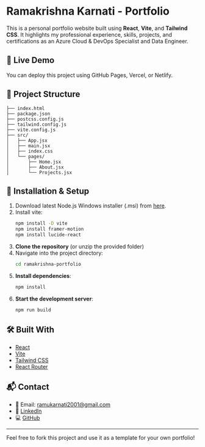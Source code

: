 # Ramakrishna Karnati - Portfolio

This is a personal portfolio website built using **React**, **Vite**, and **Tailwind CSS**. It highlights my professional experience, skills, projects, and certifications as an Azure Cloud & DevOps Specialist and Data Engineer.

## 🚀 Live Demo

You can deploy this project using GitHub Pages, Vercel, or Netlify.

## 📁 Project Structure

```
├── index.html
├── package.json
├── postcss.config.js
├── tailwind.config.js
├── vite.config.js
├── src/
│   ├── App.jsx
│   ├── main.jsx
│   ├── index.css
│   └── pages/
│       ├── Home.jsx
│       ├── About.jsx
│       └── Projects.jsx
```

## 🔧 Installation & Setup

1. Download latest Node.js Windows installer (.msi) from [here](https://nodejs.org/en/download).
2. Install vite:
   ```bash
   npm install -D vite
   npm install framer-motion
   npm install lucide-react
   ```
4. **Clone the repository** (or unzip the provided folder)
5. Navigate into the project directory:
   ```bash
   cd ramakrishna-portfolio
   ```
6. **Install dependencies**:
   ```bash
   npm install
   ```
7. **Start the development server**:
   ```bash
   npm run build
   ```

## 🛠 Built With

- [React](https://reactjs.org/)
- [Vite](https://vitejs.dev/)
- [Tailwind CSS](https://tailwindcss.com/)
- [React Router](https://reactrouter.com/)

## 📬 Contact

- 📧 Email: ramukarnati2001@gmail.com
- 🔗 [LinkedIn](https://linkedin.com/in/ramakrishna-karnati-899066170)
- 💻 [GitHub](https://github.com/RamuK2001)

---

Feel free to fork this project and use it as a template for your own portfolio!
